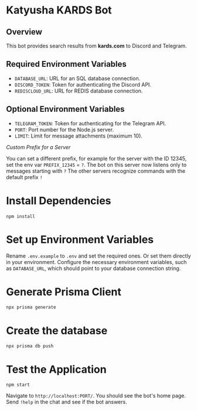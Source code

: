 # Katyusha KARDS Bot

## Overview

This bot provides search results from **kards.com** to Discord and Telegram.

## Required Environment Variables

- `DATABASE_URL`: URL for an SQL database connection.
- `DISCORD_TOKEN`: Token for authenticating the Discord API.
- `REDISCLOUD_URL`: URL for REDIS database connection.

## Optional Environment Variables
- `TELEGRAM_TOKEN`: Token for authenticating for the Telegram API.
- `PORT`: Port number for the Node.js server.
- `LIMIT`: Limit for message attachments (maximum 10).

 *Custom Prefix for a Server*

You can set a different prefix, 
for example for the server with the ID 12345, 
set the env var `PREFIX_12345` = `?`.
The bot on this server now listens only to messages starting with `?`
The other servers recognize commands with the default prefix `!`

# Install Dependencies
`npm install`

# Set up Environment Variables

Rename `.env.example` to `.env` and set the required ones. Or set them directly in your environment.
Configure the necessary environment variables, such as `DATABASE_URL`, which should point to your database connection string.

# Generate Prisma Client
``npx prisma generate``

# Create the database
`npx prisma db push`

# Test the Application
`npm start`

Navigate to `http://localhost:PORT/`. 
You should see the bot's home page.
Send `!help` in the chat and see if the bot answers.


